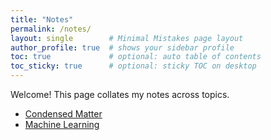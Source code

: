 ```yaml
---
title: "Notes"
permalink: /notes/
layout: single        # Minimal Mistakes page layout
author_profile: true  # shows your sidebar profile
toc: true             # optional: auto table of contents
toc_sticky: true      # optional: sticky TOC on desktop
---
```


Welcome! This page collates my notes across topics.

- [Condensed Matter](#cond-mat)
- [Machine Learning](#machine-learning)

